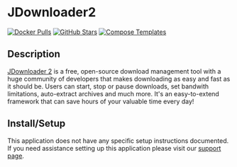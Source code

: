 # JDownloader2

[![Docker Pulls](https://img.shields.io/docker/pulls/jlesage/docker-jdownloader-2?style=flat-square&color=607D8B&label=docker%20pulls&logo=docker)](https://hub.docker.com/r/jlesage/jdownloader-2)
[![GitHub Stars](https://img.shields.io/github/stars/jlesage/docker-jdownloader-2?style=flat-square&color=607D8B&label=github%20stars&logo=github)](https://github.com/jlesage/docker-jdownloader-2)
[![Compose Templates](https://img.shields.io/static/v1?style=flat-square&color=607D8B&label=compose&message=templates)](https://github.com/GhostWriters/DockSTARTer/tree/master/compose/.apps/jdownloader2)

## Description

[JDownloader 2](https://github.com/jlesage/docker-jdownloader-2) is a free, open-source download management tool with a huge community of developers that makes downloading as easy and fast as it should be. Users can start, stop or pause downloads, set bandwith limitations, auto-extract archives and much more. It's an easy-to-extend framework that can save hours of your valuable time every day!

## Install/Setup

This application does not have any specific setup instructions documented. If
you need assistance setting up this application please visit our
[support page](https://dockstarter.com/basics/support/).
